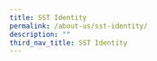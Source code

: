 ```yaml
---
title: SST Identity
permalink: /about-us/sst-identity/
description: ""
third_nav_title: SST Identity
---
```



